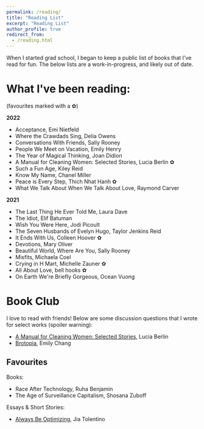 ```yaml
---
permalink: /reading/
title: "Reading List"
excerpt: "Reading List"
author_profile: true
redirect_from: 
  - /reading.html
---
```


When I started grad school, I began to keep a public list of books that I've read for fun.  The below lists are a work-in-progress, and likely out of date.

# What I've been reading:

(favourites marked with a ✿)

**2022**
* Acceptance, Emi Nietfeld
* Where the Crawdads Sing, Delia Owens
* Conversations With Friends, Sally Rooney
* People We Meet on Vacation, Emily Henry
* The Year of Magical Thinking, Joan Didion
* A Manual for Cleaning Women: Selected Stories, Lucia Berlin ✿
* Such a Fun Age, Kiley Reid
* Know My Name, Chanel Miller
* Peace is Every Step, Thich Nhat Hanh ✿
* What We Talk About When We Talk About Love, Raymond Carver

**2021**
* The Last Thing He Ever Told Me, Laura Dave
* The Idiot, Elif Batuman
* Wish You Were Here, Jodi Picoult
* The Seven Husbands of Evelyn Hugo, Taylor Jenkins Reid
* It Ends With Us, Colleen Hoover ✿
* Devotions, Mary Oliver
* Beautiful World, Where Are You, Sally Rooney
* Misfits, Michaela Coel
* Crying in H Mart, Michelle Zauner ✿
* All About Love, bell hooks ✿
* On Earth We're Briefly Gorgeous, Ocean Vuong

# Book Club

I love to read with friends!  Below are some discussion questions that I wrote for select works (spoiler warning):
* [A Manual for Cleaning Women: Selected Stories](https://docs.google.com/document/d/1RY3_SNmcNZJ-ekVzGpkJXaYLb1NWi4lZ0pDJTpiO75k/edit?usp=sharing), Lucia Berlin
* [Brotopia](https://docs.google.com/document/d/1QSCm24p2Fc6-E66ddi1zniWIQKhHGBCBlWrvexvy100/edit?usp=sharing), Emily Chang

Favourites
------

Books: 
* Race After Technology, Ruha Benjamin
* The Age of Surveillance Capitalism, Shosana Zuboff

Essays & Short Stories:
* [Always Be Optimizing](https://www.theguardian.com/news/2019/aug/02/athleisure-barre-kale-tyranny-ideal-woman-labour), Jia Tolentino

